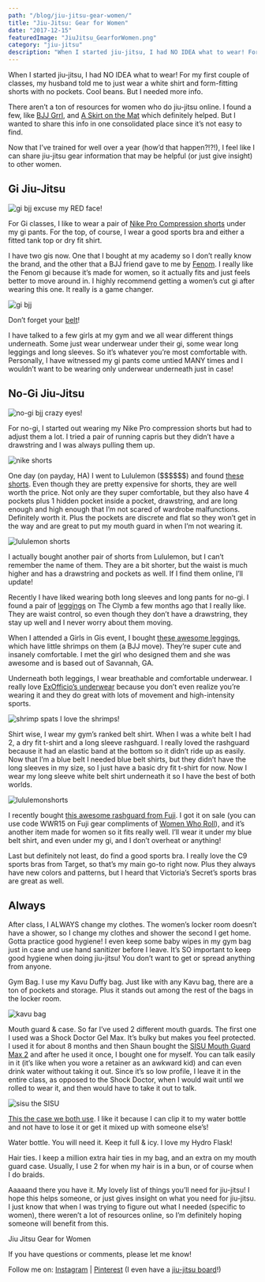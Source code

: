 ```yaml
---
path: "/blog/jiu-jitsu-gear-women/"
title: "Jiu-Jitsu: Gear for Women"
date: "2017-12-15"
featuredImage: "JiuJitsu_GearforWomen.png"
category: "jiu-jitsu"
description: "When I started jiu-jitsu, I had NO IDEA what to wear! For my first couple of classes, my husband told me to just wear a white shirt and form-fitting shorts with no pockets."
---
```


When I started jiu-jitsu, I had NO IDEA what to wear! For my first couple of classes, my husband told me to just wear a white shirt and form-fitting shorts with no pockets.
Cool beans.
But I needed more info.

There aren’t a ton of resources for women who do jiu-jitsu online. I found a few, like [BJJ Grrl](https://bjjgrrl.wordpress.com/), and [A Skirt on the Mat](https://skirtonthemat.wordpress.com/) which definitely helped. But I wanted to share this info in one consolidated place since it’s not easy to find.

Now that I’ve trained for well over a year (how’d that happen?!?!), I feel like I can share jiu-jitsu gear information that may be helpful (or just give insight) to other women.

## Gi Jiu-Jitsu

![gi bjj](images/bjj1.jpg)
excuse my RED face!

For Gi classes, I like to wear a pair of [Nike Pro Compression shorts](https://amzn.to/2ZctBsN) under my gi pants. For the top, of course, I wear a good sports bra and either a fitted tank top or dry fit shirt.

I have two gis now. One that I bought at my academy so I don’t really know the brand, and the other that a BJJ friend gave to me by [Fenom](https://fenomkimonos.com/products.html). I really like the Fenom gi because it’s made for women, so it actually fits and just feels better to move around in. I highly recommend getting a women’s cut gi after wearing this one. It really is a game changer.

![gi bjj](images/bjj2.jpg)

Don’t forget your [belt](https://amzn.to/31RSLOU)!

I have talked to a few girls at my gym and we all wear different things underneath. Some just wear underwear under their gi, some wear long leggings and long sleeves. So it’s whatever you’re most comfortable with. Personally, I have witnessed my gi pants come untied MANY times and I wouldn’t want to be wearing only underwear underneath just in case!

## No-Gi Jiu-Jitsu

![no-gi bjj](images/nogi1.jpg)
crazy eyes!

For no-gi, I started out wearing my Nike Pro compression shorts but had to adjust them a lot. I tried a pair of running capris but they didn’t have a drawstring and I was always pulling them up.

![nike shorts](images/nikeshorts.png)

One day (on payday, HA) I went to Lululemon (\$\$\$\$\$\$) and found [these shorts](https://shop.lululemon.com/p/women-shorts/Align-Short-4-MD/_/prod9201275?color=36763&clickref=1100l6u4TzjX&CID=PHG_aff). Even though they are pretty expensive for shorts, they are well worth the price. Not only are they super comfortable, but they also have 4 pockets plus 1 hidden pocket inside a pocket, drawstring, and are long enough and high enough that I’m not scared of wardrobe malfunctions. Definitely worth it. Plus the pockets are discrete and flat so they won’t get in the way and are great to put my mouth guard in when I’m not wearing it.

![lululemon shorts](images/lululemonshorts.png)

I actually bought another pair of shorts from Lululemon, but I can’t remember the name of them. They are a bit shorter, but the waist is much higher and has a drawstring and pockets as well. If I find them online, I’ll update!

Recently I have liked wearing both long sleeves and long pants for no-gi. I found a pair of [leggings](https://www.theclymb.com/Product.aspx?l=00240107003800000000&p=CLW01275&s=00000&avad=55097_b16c36ced&a=Avantlink&utm_source=avantlink&utm_medium=affiliate&utm_campaign=cl) on The Clymb a few months ago that I really like. They are waist control, so even though they don’t have a drawstring, they stay up well and I never worry about them moving.

When I attended a Girls in Gis event, I bought [these awesome leggings](http://rollwithitbjj.com/product/leggings/), which have little shrimps on them (a BJJ move). They’re super cute and insanely comfortable. I met the girl who designed them and she was awesome and is based out of Savannah, GA.

Underneath both leggings, I wear breathable and comfortable underwear. I really love [ExOfficio’s underwear](https://amzn.to/2KIVioQ) because you don’t even realize you’re wearing it and they do great with lots of movement and high-intensity sports.

![shrimp spats](images/spats.jpg)
I love the shrimps!

Shirt wise, I wear my gym’s ranked belt shirt. When I was a white belt I had 2, a dry fit t-shirt and a long sleeve rashguard. I really loved the rashguard because it had an elastic band at the bottom so it didn’t ride up as easily. Now that I’m a blue belt I needed blue belt shirts, but they didn’t have the long sleeves in my size, so I just have a basic dry fit t-shirt for now. Now I wear my long sleeve white belt shirt underneath it so I have the best of both worlds.

![lululemonshorts](images/nogi2.jpg)

I recently bought [this awesome rashguard from Fuji](https://fujisports.com/products/tribal-womens-rashguard-2525). I got it on sale (you can use code WWR15 on Fuji gear compliments of [Women Who Roll](https://www.instagram.com/womenwhorollbjj/)), and it’s another item made for women so it fits really well. I’ll wear it under my blue belt shirt, and even under my gi, and I don’t overheat or anything!

Last but definitely not least, do find a good sports bra. I really love the C9 sports bras from Target, so that’s my main go-to right now. Plus they always have new colors and patterns, but I heard that Victoria’s Secret’s sports bras are great as well.

## Always

After class, I ALWAYS change my clothes. The women’s locker room doesn’t have a shower, so I change my clothes and shower the second I get home. Gotta practice good hygiene! I even keep some baby wipes in my gym bag just in case and use hand sanitizer before I leave. It’s SO important to keep good hygiene when doing jiu-jitsu! You don’t want to get or spread anything from anyone.

Gym Bag. I use my Kavu Duffy bag. Just like with any Kavu bag, there are a ton of pockets and storage. Plus it stands out among the rest of the bags in the locker room.

![kavu bag](images/kavubag.png)

Mouth guard & case. So far I’ve used 2 different mouth guards. The first one I used was a Shock Doctor Gel Max. It’s bulky but makes you feel protected. I used it for about 8 months and then Shaun bought the [SISU Mouth Guard Max 2](https://amzn.to/31ZjwRL) and after he used it once, I bought one for myself. You can talk easily in it (it’s like when you wore a retainer as an awkward kid) and can even drink water without taking it out. Since it’s so low profile, I leave it in the entire class, as opposed to the Shock Doctor, when I would wait until we rolled to wear it, and then would have to take it out to talk.

![sisu](images/sisu.jpg)
the SISU

[This the case we both use](https://amzn.to/2Zj0tzO). I like it because I can clip it to my water bottle and not have to lose it or get it mixed up with someone else’s!

Water bottle. You will need it. Keep it full & icy. I love my Hydro Flask!

Hair ties. I keep a million extra hair ties in my bag, and an extra on my mouth guard case. Usually, I use 2 for when my hair is in a bun, or of course when I do braids.

Aaaaand there you have it. My lovely list of things you’ll need for jiu-jitsu! I hope this helps someone, or just gives insight on what you need for jiu-jitsu. I just know that when I was trying to figure out what I needed (specific to women), there weren’t a lot of resources online, so I’m definitely hoping someone will benefit from this.

Jiu Jitsu Gear for Women

If you have questions or comments, please let me know!

Follow me on: [Instagram](https://www.instagram.com/klgh.js/) | [Pinterest](https://www.pinterest.com/klghshaun/) (I even have a [jiu-jitsu board](https://www.pinterest.com/klghshaun/brazilian-jiu-jitsu/)!)
